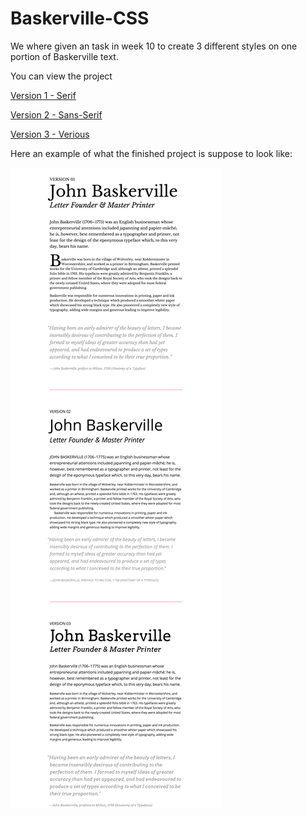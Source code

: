 # Baskerville-CSS

We where given an task in week 10 to create 3 different styles on one portion of Baskerville text.

You can view the project

[Version 1 - Serif](https://NathanPatton.github.io/Baskerville-CSS/index.html)

[Version 2 - Sans-Serif](https://NathanPatton.github.io/Baskerville-CSS/version2.html)

[Version 3 - Verious](https://NathanPatton.github.io/Baskerville-CSS/version3.html)

Here an example of what the finished project is suppose to look like:


![alt text](make_this_1.png "An example of that it should look like.")
